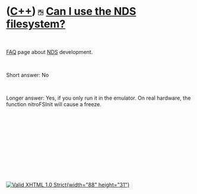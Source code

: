 



 

 

 

 

 

([C++](Cpp.htm)) ![NDS](PicNds.png) [Can I use the NDS filesystem?](CppNdsFilesystem.htm)
=========================================================================================

 

[FAQ](CppFaq.htm) page about [NDS](CppNds.htm) development.

 

Short answer: No

 

Longer answer: Yes, if you only run it in the emulator. On real
hardware, the function nitroFSInit will cause a freeze.

 

 

 

 

 





 

[![Valid XHTML 1.0 Strict](valid-xhtml10.png){width="88"
height="31"}](http://validator.w3.org/check?uri=referer)
